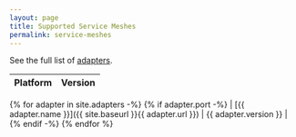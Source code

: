 ```yaml
---
layout: page
title: Supported Service Meshes
permalink: service-meshes
---
```


See the full list of [adapters](adapters).

| Platform      | Version       |
| :------------ | :------------ |
{% for adapter in site.adapters -%}
{% if adapter.port -%}
| [{{ adapter.name }}]({{ site.baseurl }}{{ adapter.url }}) | {{ adapter.version }} |
{% endif -%}
{% endfor %}